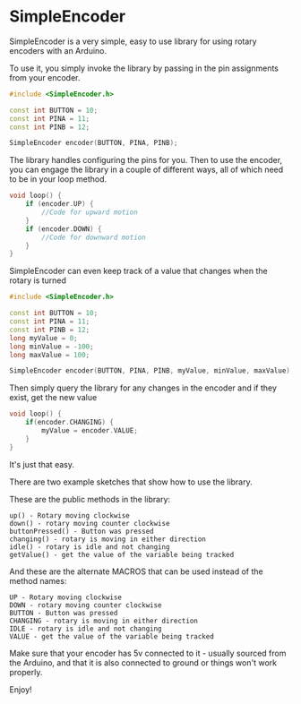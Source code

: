 # SimpleEncoder

SimpleEncoder is a very simple, easy to use library for using rotary encoders with an Arduino.

To use it, you simply invoke the library by passing in the pin assignments from your encoder.

```c++
#include <SimpleEncoder.h>

const int BUTTON = 10;
const int PINA = 11;
const int PINB = 12;

SimpleEncoder encoder(BUTTON, PINA, PINB);
```

The library handles configuring the pins for you. Then to use the encoder, you can engage the library
in a couple of different ways, all of which need to be in your loop method.

```c++
void loop() {
    if (encoder.UP) {
        //Code for upward motion
    }
    if (encoder.DOWN) {
        //Code for downward motion
    }
}
```

SimpleEncoder can even keep track of a value that changes when the rotary is turned

```c++
#include <SimpleEncoder.h>

const int BUTTON = 10;
const int PINA = 11;
const int PINB = 12;
long myValue = 0;
long minValue = -100;
long maxValue = 100;

SimpleEncoder encoder(BUTTON, PINA, PINB, myValue, minValue, maxValue);
```

Then simply query the library for any changes in the encoder and if they exist, get the new value

```c++
void loop() {
    if(encoder.CHANGING) {
        myValue = encoder.VALUE;
    }
}
```

It's just that easy. 

There are two example sketches that show how to use the library.

These are the public methods in the library:

```
up() - Rotary moving clockwise
down() - rotary moving counter clockwise
buttonPressed() - Button was pressed
changing() - rotary is moving in either direction
idle() - rotary is idle and not changing
getValue() - get the value of the variable being tracked
```

And these are the alternate MACROS that can be used instead of the method names:

```
UP - Rotary moving clockwise
DOWN - rotary moving counter clockwise
BUTTON - Button was pressed
CHANGING - rotary is moving in either direction
IDLE - rotary is idle and not changing
VALUE - get the value of the variable being tracked
```

Make sure that your encoder has 5v connected to it - usually sourced from the Arduino, and that it is also connected to ground or things won't work properly.

Enjoy!
